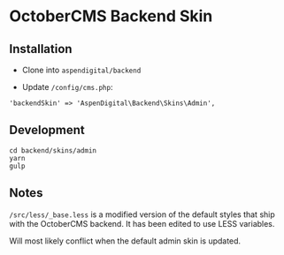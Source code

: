 # OctoberCMS Backend Skin

## Installation

- Clone into `aspendigital/backend`

- Update `/config/cms.php`:
```
'backendSkin' => 'AspenDigital\Backend\Skins\Admin',
```


## Development

```
cd backend/skins/admin
yarn
gulp
```


## Notes

`/src/less/_base.less` is a modified version of the default styles that ship with the OctoberCMS backend.
It has been edited to use LESS variables.

Will most likely conflict when the default admin skin is updated.
